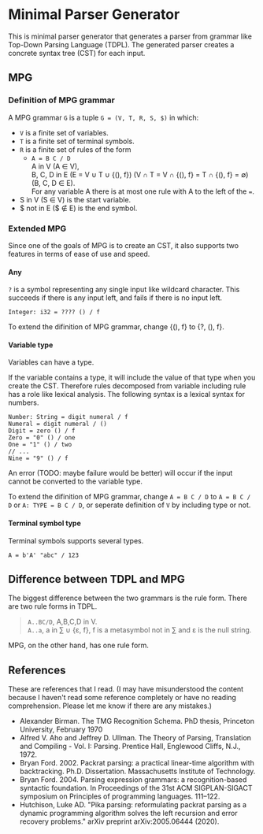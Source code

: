 # Minimal Parser Generator
This is minimal parser generator that generates a parser from grammar like Top-Down Parsing Language (TDPL). The generated parser creates a concrete syntax tree (CST) for each input.

## MPG
### Definition of MPG grammar
A MPG grammar `G` is a tuple `G = (V, T, R, S, $)` in which:
- `V` is a finite set of variables.
- `T` is a finite set of terminal symbols.
- `R` is a finite set of rules of the form
    - `A = B C / D`  
    A in V (A &isin; V),  
    B, C, D in E (E = V &cup; T &cup; {(), f}) (V &cap; T = V &cap; {(), f} = T &cap; {(), f} = &empty;) (B, C, D &isin; E).  
    For any variable A there is at most one rule with A to the left of the `=`.
- S in V (S &isin; V) is the start variable.
- $ not in E ($ &notin; E) is the end symbol.

### Extended MPG
Since one of the goals of MPG is to create an CST, it also supports two features in terms of ease of use and speed.

#### Any
`?` is a symbol representing any single input like wildcard character. This succeeds if there is any input left, and fails if there is no input left.

```
Integer: i32 = ???? () / f
```

To extend the difinition of MPG grammar, change {(), f} to {?, (), f}.

#### Variable type
Variables can have a type.

If the variable contains a type, it will include the value of that type when you create the CST. Therefore rules decomposed from variable including rule has a role like lexical analysis. The following syntax is a lexical syntax for numbers.

```
Number: String = digit numeral / f
Numeral = digit numeral / ()
Digit = zero () / f
Zero = "0" () / one
One = "1" () / two
// ...
Nine = "9" () / f
```

An error (TODO: maybe failure would be better) will occur if the input cannot be converted to the variable type.

To extend the difinition of MPG grammar, change `A = B C / D` to `A = B C / D` or `A: TYPE = B C / D`, or seperate definition of `V` by including type or not.

#### Terminal symbol type
Terminal symbols supports several types.

```
A = b'A' "abc" / 123
```

## Difference between TDPL and MPG
The biggest difference between the two grammars is the rule form. There are two rule forms in TDPL.

> `A..BC/D`, A,B,C,D in V.  
> `A..a`, a in &sum; &cup; {&epsilon;, f}, f is a metasymbol not in &sum; and &epsilon; is the null string.

MPG, on the other hand, has one rule form.

## References
These are references that I read. (I may have misunderstood the content because I haven't read some reference completely or have no reading comprehension. Please let me know if there are any mistakes.)

- Alexander Birman. The TMG Recognition Schema. PhD thesis, Princeton University, February 1970
- Alfred V. Aho and Jeffrey D. Ullman. The Theory of Parsing, Translation and Compiling - Vol. I: Parsing. Prentice Hall, Englewood Cliffs, N.J., 1972.
- Bryan Ford. 2002. Packrat parsing: a practical linear-time algorithm with backtracking. Ph.D. Dissertation. Massachusetts Institute of Technology.
- Bryan Ford. 2004. Parsing expression grammars: a recognition-based syntactic foundation. In Proceedings of the 31st ACM SIGPLAN-SIGACT symposium on Principles of programming languages. 111–122.
- Hutchison, Luke AD. "Pika parsing: reformulating packrat parsing as a dynamic programming algorithm solves the left recursion and error recovery problems." arXiv preprint arXiv:2005.06444 (2020).
